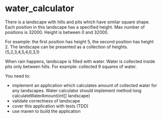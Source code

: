 # water_calculator
There is a landscape with hills and pits which have similar square shape. Each position in this landscape has a specified height. Max number of positions is 32000. Height is between 0 and 32000.

For example: the first position has height 5, the second position has height 2. The landscape can be presented as a collection of heights. {5,2,3,4,5,4,0,3,1}

When rain happens, landscape is filled with water. Water is collected inside pits only between hills. For example: collected 9 squares of water.

You need to:
* implement an application which calculates amount of collected water for any landscapes. Water calculator should implement method long calculateWaterAmount(int[] landscape)
* validate correctness of landscape
* cover this application with tests (TDD)
* use maven to build the application
